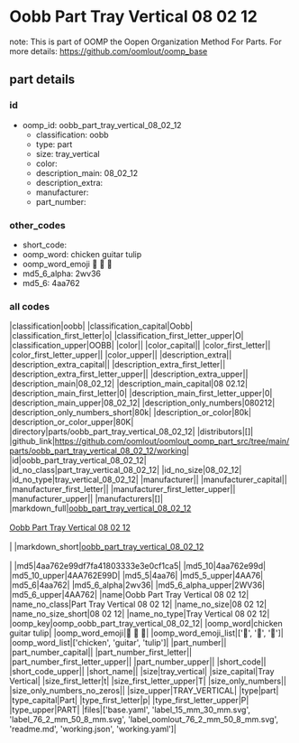 # Oobb Part Tray Vertical 08 02 12  

note: This is part of OOMP the Oopen Organization Method For Parts. For more details: https://github.com/oomlout/oomp_base

##  part details





### id
* oomp_id: oobb_part_tray_vertical_08_02_12
  * classification: oobb
  * type: part
  * size: tray_vertical
  * color: 
  * description_main: 08_02_12
  * description_extra: 
  * manufacturer: 
  * part_number: 

### other_codes
* short_code: 
* oomp_word: chicken guitar tulip
* oomp_word_emoji :chicken: :guitar: :tulip:
* md5_6_alpha: 2wv36
* md5_6: 4aa762

### all codes 
|classification|oobb|
|classification_capital|Oobb|
|classification_first_letter|o|
|classification_first_letter_upper|O|
|classification_upper|OOBB|
|color||
|color_capital||
|color_first_letter||
|color_first_letter_upper||
|color_upper||
|description_extra||
|description_extra_capital||
|description_extra_first_letter||
|description_extra_first_letter_upper||
|description_extra_upper||
|description_main|08_02_12|
|description_main_capital|08 02.12|
|description_main_first_letter|0|
|description_main_first_letter_upper|0|
|description_main_upper|08_02_12|
|description_only_numbers|080212|
|description_only_numbers_short|80k|
|description_or_color|80k|
|description_or_color_upper|80K|
|directory|parts/oobb_part_tray_vertical_08_02_12|
|distributors|[]|
|github_link|https://github.com/oomlout/oomlout_oomp_part_src/tree/main/parts/oobb_part_tray_vertical_08_02_12/working|
|id|oobb_part_tray_vertical_08_02_12|
|id_no_class|part_tray_vertical_08_02_12|
|id_no_size|08_02_12|
|id_no_type|tray_vertical_08_02_12|
|manufacturer||
|manufacturer_capital||
|manufacturer_first_letter||
|manufacturer_first_letter_upper||
|manufacturer_upper||
|manufacturers|[]|
|markdown_full|[oobb_part_tray_vertical_08_02_12](https://github.com/oomlout/oomlout_oomp_part_src/tree/main/parts/oobb_part_tray_vertical_08_02_12/working)<br>[](https://github.com/oomlout/oomlout_oomp_part_src/tree/main/parts/oobb_part_tray_vertical_08_02_12/working)<br>[Oobb Part Tray Vertical 08 02 12](https://github.com/oomlout/oomlout_oomp_part_src/tree/main/parts/oobb_part_tray_vertical_08_02_12/working)<br><br>|
|markdown_short|[oobb_part_tray_vertical_08_02_12](https://github.com/oomlout/oomlout_oomp_part_src/tree/main/parts/oobb_part_tray_vertical_08_02_12/working)<br><br>|
|md5|4aa762e99df7fa41803333e3e0cf1ca5|
|md5_10|4aa762e99d|
|md5_10_upper|4AA762E99D|
|md5_5|4aa76|
|md5_5_upper|4AA76|
|md5_6|4aa762|
|md5_6_alpha|2wv36|
|md5_6_alpha_upper|2WV36|
|md5_6_upper|4AA762|
|name|Oobb Part Tray Vertical 08 02 12|
|name_no_class|Part Tray Vertical 08 02 12|
|name_no_size|08 02 12|
|name_no_size_short|08 02 12|
|name_no_type|Tray Vertical 08 02 12|
|oomp_key|oomp_oobb_part_tray_vertical_08_02_12|
|oomp_word|chicken guitar tulip|
|oomp_word_emoji|:chicken: :guitar: :tulip:|
|oomp_word_emoji_list|[':chicken:', ':guitar:', ':tulip:']|
|oomp_word_list|['chicken', 'guitar', 'tulip']|
|part_number||
|part_number_capital||
|part_number_first_letter||
|part_number_first_letter_upper||
|part_number_upper||
|short_code||
|short_code_upper||
|short_name||
|size|tray_vertical|
|size_capital|Tray Vertical|
|size_first_letter|t|
|size_first_letter_upper|T|
|size_only_numbers||
|size_only_numbers_no_zeros||
|size_upper|TRAY_VERTICAL|
|type|part|
|type_capital|Part|
|type_first_letter|p|
|type_first_letter_upper|P|
|type_upper|PART|
|files|['base.yaml', 'label_15_mm_30_mm.svg', 'label_76_2_mm_50_8_mm.svg', 'label_oomlout_76_2_mm_50_8_mm.svg', 'readme.md', 'working.json', 'working.yaml']|
